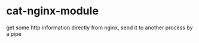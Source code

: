 cat-nginx-module
================
get some http information directly from nginx, send it to another process by a pipe
